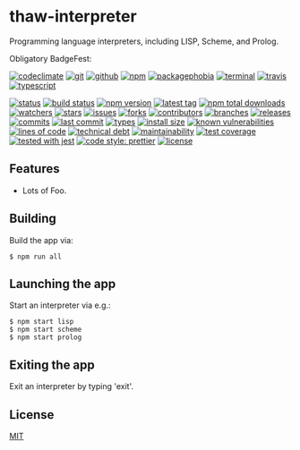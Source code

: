 # thaw-interpreter
Programming language interpreters, including LISP, Scheme, and Prolog.

Obligatory BadgeFest:

[![codeclimate][codeclimate-badge-image]][codeclimate-url]
[![git][git-badge-image]][git-url]
[![github][github-badge-image]][github-url]
[![npm][npm-badge-image]][npm-url]
[![packagephobia][packagephobia-badge-image]][packagephobia-url]
[![terminal][terminal-badge-image]][terminal-url]
[![travis][travis-badge-image]][travis-url]
[![typescript][typescript-badge-image]][typescript-url]

[![status][status-badge-image]][status-url]
[![build status][build-status-badge-image]][build-status-url]
[![npm version][npm-version-badge-image]][npm-version-url]
[![latest tag][latest-tag-badge-image]][latest-tag-url]
[![npm total downloads][npm-total-downloads-badge-image]][npm-total-downloads-url]
[![watchers][watchers-badge-image]][watchers-url]
[![stars][stars-badge-image]][stars-url]
[![issues][issues-badge-image]][issues-url]
[![forks][forks-badge-image]][forks-url]
[![contributors][contributors-badge-image]][contributors-url]
[![branches][branches-badge-image]][branches-url]
[![releases][releases-badge-image]][releases-url]
[![commits][commits-badge-image]][commits-url]
[![last commit][last-commit-badge-image]][last-commit-url]
[![types][types-badge-image]][types-url]
[![install size][install-size-badge-image]][install-size-url]
[![known vulnerabilities][known-vulnerabilities-badge-image]][known-vulnerabilities-url]
[![lines of code][lines-of-code-badge-image]][lines-of-code-url]
[![technical debt][technical-debt-badge-image]][technical-debt-url]
[![maintainability][maintainability-badge-image]][maintainability-url]
[![test coverage][test-coverage-badge-image]][test-coverage-url]
[![tested with jest][jest-badge-image]][jest-url]
[![code style: prettier][prettier-badge-image]][prettier-url]
[![license][license-badge-image]][license-url]

## Features

- Lots of Foo.

## Building

Build the app via:

```console
$ npm run all
```

## Launching the app

Start an interpreter via e.g.:

```console
$ npm start lisp
$ npm start scheme
$ npm start prolog
```

## Exiting the app

Exit an interpreter by typing 'exit'.

## License
[MIT](https://choosealicense.com/licenses/mit/)

[codeclimate-badge-image]: https://badgen.net/badge/icon/codeclimate?icon=codeclimate&label
[codeclimate-url]: https://codeclimate.com
[git-badge-image]: https://badgen.net/badge/icon/git?icon=git&label
[git-url]: https://git-scm.com
[github-badge-image]: https://badgen.net/badge/icon/github?icon=github&label
[github-url]: https://github.com
[npm-badge-image]: https://badgen.net/badge/icon/npm?icon=npm&label
[npm-url]: https://npmjs.com
[packagephobia-badge-image]: https://badgen.net/badge/icon/packagephobia?icon=packagephobia&label
[packagephobia-url]: https://packagephobia.com/
[terminal-badge-image]: https://badgen.net/badge/icon/terminal?icon=terminal&label
[terminal-url]: https://en.wikipedia.org/wiki/History_of_Unix
[travis-badge-image]: https://badgen.net/badge/icon/travis?icon=travis&label
[travis-url]: https://travis-ci.com
[typescript-badge-image]: https://badgen.net/badge/icon/typescript?icon=typescript&label
[typescript-url]: https://www.typescriptlang.org

[status-badge-image]: https://badgen.net/github/status/tom-weatherhead/thaw-interpreter
[status-url]: https://badgen.net/github/status/tom-weatherhead/thaw-interpreter
[build-status-badge-image]: https://secure.travis-ci.org/tom-weatherhead/thaw-interpreter.svg
[build-status-url]: https://travis-ci.org/tom-weatherhead/thaw-interpreter
[npm-version-badge-image]: https://img.shields.io/npm/v/thaw-interpreter.svg
[npm-version-url]: https://www.npmjs.com/package/thaw-interpreter
[latest-tag-badge-image]: https://badgen.net/github/tag/tom-weatherhead/thaw-interpreter
[latest-tag-url]: https://github.com/tom-weatherhead/thaw-interpreter/tags
[npm-total-downloads-badge-image]: https://img.shields.io/npm/dt/thaw-interpreter.svg
[npm-total-downloads-url]: https://www.npmjs.com/package/thaw-interpreter
[watchers-badge-image]: https://badgen.net/github/watchers/tom-weatherhead/thaw-interpreter
[watchers-url]: https://github.com/tom-weatherhead/thaw-interpreter/watchers
[stars-badge-image]: https://badgen.net/github/stars/tom-weatherhead/thaw-interpreter
[stars-url]: https://github.com/tom-weatherhead/thaw-interpreter/stargazers
[issues-badge-image]: https://badgen.net/github/issues/tom-weatherhead/thaw-interpreter
[issues-url]: https://github.com/tom-weatherhead/thaw-interpreter/issues
[forks-badge-image]: https://badgen.net/github/forks/tom-weatherhead/thaw-interpreter
[forks-url]: https://github.com/tom-weatherhead/thaw-interpreter/network/members
[contributors-badge-image]: https://badgen.net/github/contributors/tom-weatherhead/thaw-interpreter
[contributors-url]: https://github.com/tom-weatherhead/thaw-interpreter/graphs/contributors
[branches-badge-image]: https://badgen.net/github/branches/tom-weatherhead/thaw-interpreter
[branches-url]: https://github.com/tom-weatherhead/thaw-interpreter/branches
[releases-badge-image]: https://badgen.net/github/releases/tom-weatherhead/thaw-interpreter
[releases-url]: https://github.com/tom-weatherhead/thaw-interpreter/releases
[commits-badge-image]: https://badgen.net/github/commits/tom-weatherhead/thaw-interpreter
[commits-url]: https://github.com/tom-weatherhead/thaw-interpreter/commits/master
[last-commit-badge-image]: https://badgen.net/github/last-commit/tom-weatherhead/thaw-interpreter
[last-commit-url]: https://github.com/tom-weatherhead/thaw-interpreter
[types-badge-image]: https://badgen.net/npm/types/thaw-interpreter
[types-url]: https://badgen.net/npm/types/thaw-interpreter
[install-size-badge-image]: https://badgen.net/packagephobia/install/thaw-interpreter
[install-size-url]: https://badgen.net/packagephobia/install/thaw-interpreter
[known-vulnerabilities-badge-image]: https://snyk.io/test/github/tom-weatherhead/thaw-interpreter/badge.svg?targetFile=package.json&package-lock.json
[known-vulnerabilities-url]: https://snyk.io/test/github/tom-weatherhead/thaw-interpreter?targetFile=package.json&package-lock.json
[lines-of-code-badge-image]: https://badgen.net/codeclimate/loc/tom-weatherhead/thaw-interpreter
[lines-of-code-url]: https://badgen.net/codeclimate/loc/tom-weatherhead/thaw-interpreter
[technical-debt-badge-image]: https://badgen.net/codeclimate/tech-debt/tom-weatherhead/thaw-interpreter
[technical-debt-url]: https://badgen.net/codeclimate/tech-debt/tom-weatherhead/thaw-interpreter
[maintainability-badge-image]: https://api.codeclimate.com/v1/badges/0123456789abcdef0123/maintainability
[maintainability-url]: https://codeclimate.com/github/tom-weatherhead/thaw-interpreter/maintainability
[test-coverage-badge-image]: https://api.codeclimate.com/v1/badges/0123456789abcdef0123/test_coverage
[test-coverage-url]: https://codeclimate.com/github/tom-weatherhead/thaw-interpreter/test_coverage
[jest-badge-image]: https://img.shields.io/badge/tested_with-jest-99424f.svg
[jest-url]: https://github.com/facebook/jest
[prettier-badge-image]: https://img.shields.io/badge/code_style-prettier-ff69b4.svg?style=flat-square
[prettier-url]: https://github.com/prettier/prettier
[license-badge-image]: https://img.shields.io/github/license/mashape/apistatus.svg
[license-url]: https://github.com/tom-weatherhead/thaw-interpreter/blob/master/LICENSE
